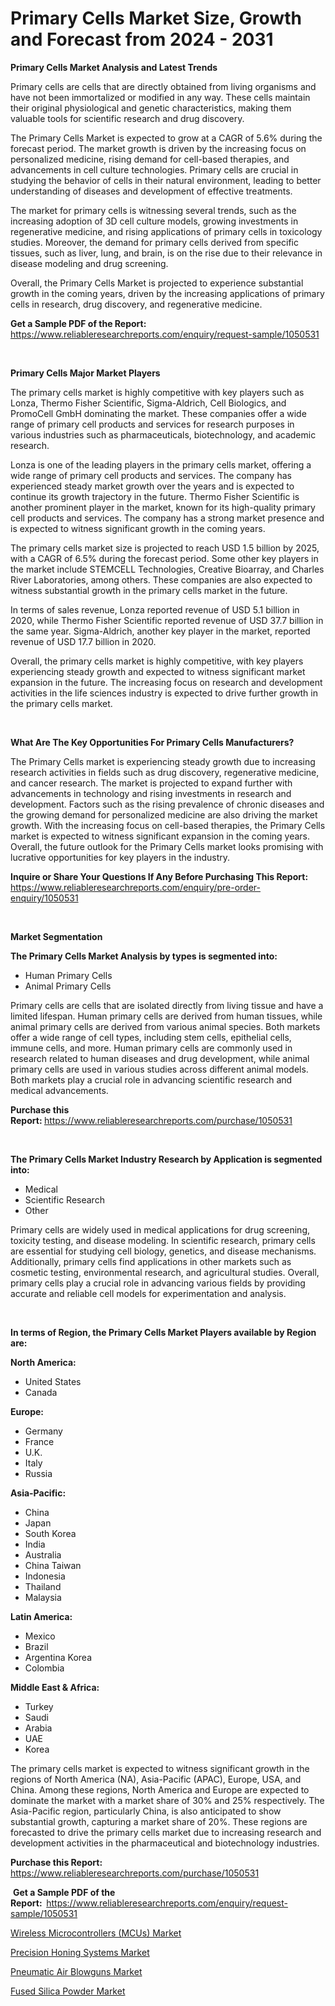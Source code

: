 <p><h1>Primary Cells Market Size, Growth and Forecast from 2024 - 2031</h1></p><p><strong>Primary Cells Market Analysis and Latest Trends</strong></p>
<p><p>Primary cells are cells that are directly obtained from living organisms and have not been immortalized or modified in any way. These cells maintain their original physiological and genetic characteristics, making them valuable tools for scientific research and drug discovery.</p><p>The Primary Cells Market is expected to grow at a CAGR of 5.6% during the forecast period. The market growth is driven by the increasing focus on personalized medicine, rising demand for cell-based therapies, and advancements in cell culture technologies. Primary cells are crucial in studying the behavior of cells in their natural environment, leading to better understanding of diseases and development of effective treatments. </p><p>The market for primary cells is witnessing several trends, such as the increasing adoption of 3D cell culture models, growing investments in regenerative medicine, and rising applications of primary cells in toxicology studies. Moreover, the demand for primary cells derived from specific tissues, such as liver, lung, and brain, is on the rise due to their relevance in disease modeling and drug screening.</p><p>Overall, the Primary Cells Market is projected to experience substantial growth in the coming years, driven by the increasing applications of primary cells in research, drug discovery, and regenerative medicine.</p></p>
<p><strong>Get a Sample PDF of the Report:&nbsp;</strong> <a href="https://www.reliableresearchreports.com/enquiry/request-sample/1050531">https://www.reliableresearchreports.com/enquiry/request-sample/1050531</a></p>
<p>&nbsp;</p>
<p><strong>Primary Cells Major Market Players</strong></p>
<p><p>The primary cells market is highly competitive with key players such as Lonza, Thermo Fisher Scientific, Sigma-Aldrich, Cell Biologics, and PromoCell GmbH dominating the market. These companies offer a wide range of primary cell products and services for research purposes in various industries such as pharmaceuticals, biotechnology, and academic research.</p><p>Lonza is one of the leading players in the primary cells market, offering a wide range of primary cell products and services. The company has experienced steady market growth over the years and is expected to continue its growth trajectory in the future. Thermo Fisher Scientific is another prominent player in the market, known for its high-quality primary cell products and services. The company has a strong market presence and is expected to witness significant growth in the coming years.</p><p>The primary cells market size is projected to reach USD 1.5 billion by 2025, with a CAGR of 6.5% during the forecast period. Some other key players in the market include STEMCELL Technologies, Creative Bioarray, and Charles River Laboratories, among others. These companies are also expected to witness substantial growth in the primary cells market in the future.</p><p>In terms of sales revenue, Lonza reported revenue of USD 5.1 billion in 2020, while Thermo Fisher Scientific reported revenue of USD 37.7 billion in the same year. Sigma-Aldrich, another key player in the market, reported revenue of USD 17.7 billion in 2020.</p><p>Overall, the primary cells market is highly competitive, with key players experiencing steady growth and expected to witness significant market expansion in the future. The increasing focus on research and development activities in the life sciences industry is expected to drive further growth in the primary cells market.</p></p>
<p>&nbsp;</p>
<p><strong>What Are The Key Opportunities For Primary Cells Manufacturers?</strong></p>
<p><p>The Primary Cells market is experiencing steady growth due to increasing research activities in fields such as drug discovery, regenerative medicine, and cancer research. The market is projected to expand further with advancements in technology and rising investments in research and development. Factors such as the rising prevalence of chronic diseases and the growing demand for personalized medicine are also driving the market growth. With the increasing focus on cell-based therapies, the Primary Cells market is expected to witness significant expansion in the coming years. Overall, the future outlook for the Primary Cells market looks promising with lucrative opportunities for key players in the industry.</p></p>
<p><strong>Inquire or Share Your Questions If Any Before Purchasing This Report:</strong> <a href="https://www.reliableresearchreports.com/enquiry/pre-order-enquiry/1050531">https://www.reliableresearchreports.com/enquiry/pre-order-enquiry/1050531</a></p>
<p>&nbsp;</p>
<p><strong>Market Segmentation</strong></p>
<p><strong>The Primary Cells Market Analysis by types is segmented into:</strong></p>
<p><ul><li>Human Primary Cells</li><li>Animal Primary Cells</li></ul></p>
<p><p>Primary cells are cells that are isolated directly from living tissue and have a limited lifespan. Human primary cells are derived from human tissues, while animal primary cells are derived from various animal species. Both markets offer a wide range of cell types, including stem cells, epithelial cells, immune cells, and more. Human primary cells are commonly used in research related to human diseases and drug development, while animal primary cells are used in various studies across different animal models. Both markets play a crucial role in advancing scientific research and medical advancements.</p></p>
<p><strong>Purchase this Report:&nbsp;</strong><a href="https://www.reliableresearchreports.com/purchase/1050531">https://www.reliableresearchreports.com/purchase/1050531</a></p>
<p>&nbsp;</p>
<p><strong>The Primary Cells Market Industry Research by Application is segmented into:</strong></p>
<p><ul><li>Medical</li><li>Scientific Research</li><li>Other</li></ul></p>
<p><p>Primary cells are widely used in medical applications for drug screening, toxicity testing, and disease modeling. In scientific research, primary cells are essential for studying cell biology, genetics, and disease mechanisms. Additionally, primary cells find applications in other markets such as cosmetic testing, environmental research, and agricultural studies. Overall, primary cells play a crucial role in advancing various fields by providing accurate and reliable cell models for experimentation and analysis.</p></p>
<p>&nbsp;</p>
<p><strong>In terms of Region, the Primary Cells Market Players available by Region are:</strong></p>
<p>
    <p> <strong> North America: </strong>
        <ul>
            <li>United States</li>
            <li>Canada</li>
        </ul>
        </p> 
    <p> <strong> Europe: </strong>
        <ul>
            <li>Germany</li>
            <li>France</li>
            <li>U.K.</li>
            <li>Italy</li>
            <li>Russia</li>
        </ul>
        </p> 
    <p> <strong> Asia-Pacific: </strong>
        <ul>
            <li>China</li>
            <li>Japan</li>
            <li>South Korea</li>
            <li>India</li>
            <li>Australia</li>
            <li>China Taiwan</li>
            <li>Indonesia</li>
            <li>Thailand</li>
            <li>Malaysia</li>
        </ul>
        </p> 
    <p> <strong> Latin America: </strong>
        <ul>
            <li>Mexico</li>
            <li>Brazil</li>
            <li>Argentina Korea</li>
            <li>Colombia</li>
        </ul>
        </p> 
    <p> <strong> Middle East & Africa: </strong>
        <ul>
            <li>Turkey</li>
            <li>Saudi</li>
            <li>Arabia</li>
            <li>UAE</li>
            <li>Korea</li>
        </ul>
    </p>
    </p>
<p><p>The primary cells market is expected to witness significant growth in the regions of North America (NA), Asia-Pacific (APAC), Europe, USA, and China. Among these regions, North America and Europe are expected to dominate the market with a market share of 30% and 25% respectively. The Asia-Pacific region, particularly China, is also anticipated to show substantial growth, capturing a market share of 20%. These regions are forecasted to drive the primary cells market due to increasing research and development activities in the pharmaceutical and biotechnology industries.</p></p>
<p><strong>Purchase this Report: </strong><a href="https://www.reliableresearchreports.com/purchase/1050531">https://www.reliableresearchreports.com/purchase/1050531</a></p>
<p>&nbsp;<strong>Get a Sample PDF of the Report:&nbsp;&nbsp;</strong><a href="https://www.reliableresearchreports.com/enquiry/request-sample/1050531">https://www.reliableresearchreports.com/enquiry/request-sample/1050531</a></p>
<p><strong></strong></p>
<p><p><a href="https://view.publitas.com/reportprime-1/wireless-microcontrollers-mcus-market-size-growth-and-forecast-from-2023-2030/">Wireless Microcontrollers (MCUs) Market</a></p><p><a href="https://view.publitas.com/reportprime-1/precision-honing-systems-market-size-growth-and-forecast-from-2023-2030/">Precision Honing Systems Market</a></p><p><a href="https://zircon-bluebell-299.notion.site/Pneumatic-Air-Blowguns-Market-Research-Report-Reveals-The-Latest-Trends-And-Opportunities-of-this-Ma-7f6222140b9f4e09bed64f2fcedcaf43">Pneumatic Air Blowguns Market</a></p><p><a href="https://view.publitas.com/reportprime-1/fused-silica-powder-market-with-the-goal-of-estimating-the-market-size-and-future-growth-potential-of-various-market-segments-based-on-component-applications-end-user-and-region/">Fused Silica Powder Market</a></p></p>